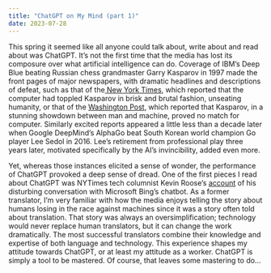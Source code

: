 ```yaml
---
title: "ChatGPT on My Mind (part 1)"
date: 2023-07-28
---
```

<p>This spring it seemed like all anyone could talk about, write about and read about was ChatGPT. It’s not the first time that the media has lost its composure over what artificial intelligence can do. Coverage of IBM’s Deep Blue beating Russian chess grandmaster Garry Kasparov in 1997 made the front pages of major newspapers, with dramatic headlines and descriptions of defeat, such as that of the<a href="https://timesmachine.nytimes.com/timesmachine/1997/05/12/066265.html"> New York Times</a>, which reported that the computer had toppled Kasparov in brisk and brutal fashion, unseating humanity, or that of the <a href="https://www.washingtonpost.com/wp-srv/tech/analysis/kasparov/kasparov.htm">Washington Post</a>, which reported that Kasparov, in a stunning showdown between man and machine, proved no match for computer. Similarly excited reports appeared a little less than a decade later when Google DeepMind’s AlphaGo beat South Korean world champion Go player Lee Sedol in 2016. Lee’s retirement from professional play three years later, motivated specifically by the AI’s invincibility, added even more.</p>
<p>Yet, whereas those instances elicited a sense of wonder, the performance of ChatGPT provoked a deep sense of dread. One of the first pieces I read about ChatGPT was NYTimes tech columnist Kevin Roose’s <a href=”https://www.nytimes.com/2023/02/16/technology/bing-chatbot-microsoft-chatgpt.html?smid=url-share>account</a> of his disturbing conversation with Microsoft Bing’s chatbot. As a former translator, I’m very familiar with how the media enjoys telling the story about humans losing in the race against machines since it was a story often told about translation. That story was always an oversimplification; technology would never replace human translators, but it can change the work dramatically. The most successful translators combine their knowledge and expertise of both language and technology. This experience shapes my attitude towards ChatGPT, or at least my attitude as a worker. ChatGPT is simply a tool to be mastered. Of course, that leaves some mastering to do…</p>

